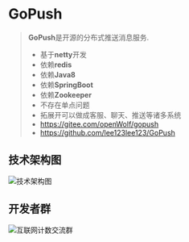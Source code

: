 # GoPush
> **GoPush**是开源的分布式推送消息服务.
> * 基于**netty**开发
> * 依赖**redis**
> * 依赖**Java8**
> * 依赖**SpringBoot**
> * 依赖**Zookeeper**
> * 不存在单点问题
> * 拓展开可以做成客服、聊天、推送等诸多系统
> * https://gitee.com/openWolf/gopush
> * https://github.com/lee123lee123/GoPush
## 技术架构图
![技术架构图](https://git.oschina.net/uploads/images/2017/0627/092129_ddd20f29_7872.png "技术架构图")

## 开发者群
![互联网计数交流群](https://git.oschina.net/uploads/images/2017/0620/135851_c1d11a6b_7872.png "扫一扫")